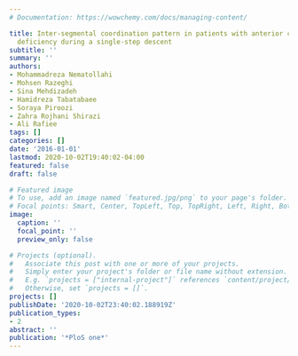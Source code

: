 ```yaml
---
# Documentation: https://wowchemy.com/docs/managing-content/

title: Inter-segmental coordination pattern in patients with anterior cruciate ligament
  deficiency during a single-step descent
subtitle: ''
summary: ''
authors:
- Mohammadreza Nematollahi
- Mohsen Razeghi
- Sina Mehdizadeh
- Hamidreza Tabatabaee
- Soraya Piroozi
- Zahra Rojhani Shirazi
- Ali Rafiee
tags: []
categories: []
date: '2016-01-01'
lastmod: 2020-10-02T19:40:02-04:00
featured: false
draft: false

# Featured image
# To use, add an image named `featured.jpg/png` to your page's folder.
# Focal points: Smart, Center, TopLeft, Top, TopRight, Left, Right, BottomLeft, Bottom, BottomRight.
image:
  caption: ''
  focal_point: ''
  preview_only: false

# Projects (optional).
#   Associate this post with one or more of your projects.
#   Simply enter your project's folder or file name without extension.
#   E.g. `projects = ["internal-project"]` references `content/project/deep-learning/index.md`.
#   Otherwise, set `projects = []`.
projects: []
publishDate: '2020-10-02T23:40:02.188919Z'
publication_types:
- 2
abstract: ''
publication: '*PloS one*'
---
```

